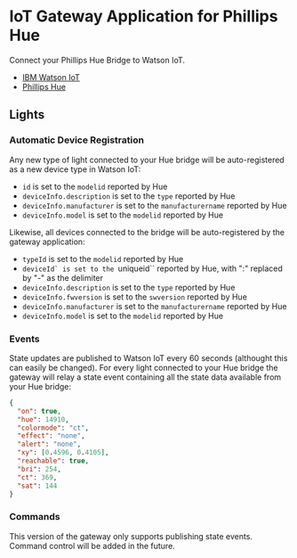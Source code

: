 # IoT Gateway Application for Phillips Hue

Connect your Phillips Hue Bridge to Watson IoT.

- [IBM Watson IoT](https://internetofthings.ibmcloud.com)
- [Phillips Hue](http://www2.meethue.com/)

## Lights

### Automatic Device Registration

Any new type of light connected to your Hue bridge will be auto-registered as a new device type in Watson IoT:

- ``id`` is set to the ``modelid`` reported by Hue
- ``deviceInfo.description`` is set to the ``type`` reported by Hue
- ``deviceInfo.manufacturer`` is set to the ``manufacturername`` reported by Hue
- ``deviceInfo.model`` is set to the ``modelid`` reported by Hue

Likewise, all devices connected to the bridge will be auto-registered by the gateway application:

- ``typeId`` is set to the ``modelid`` reported by Hue
- ``deviceId` is set to the ``uniqueid`` reported by Hue, with ":" replaced by "-" as the delimiter
- ``deviceInfo.description`` is set to the ``type`` reported by Hue
- ``deviceInfo.fwversion`` is set to the ``swversion`` reported by Hue
- ``deviceInfo.manufacturer`` is set to the ``manufacturername`` reported by Hue
- ``deviceInfo.model`` is set to the ``modelid`` reported by Hue


### Events

State updates are published to Watson IoT every 60 seconds (althought this can easily be changed).  For every light connected to your Hue bridge the 
gateway will relay a state event containing all the state data available from your Hue bridge:

```json
{
  "on": true, 
  "hue": 14910, 
  "colormode": "ct", 
  "effect": "none", 
  "alert": "none", 
  "xy": [0.4596, 0.4105], 
  "reachable": true, 
  "bri": 254, 
  "ct": 369, 
  "sat": 144
}
```

### Commands

This version of the gateway only supports publishing state events.  Command control will be added in the future.
